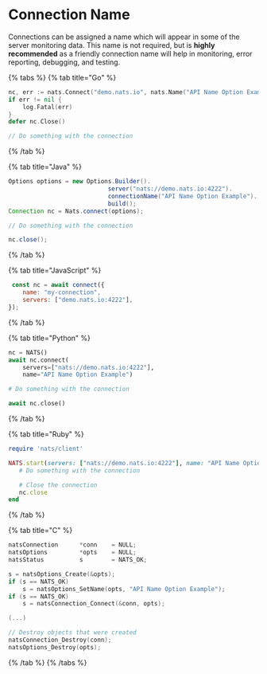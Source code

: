 # Connection Name

Connections can be assigned a name which will appear in some of the server monitoring data. This name is not required, but is **highly recommended** as a friendly connection name will help in monitoring, error reporting, debugging, and testing.

{% tabs %}
{% tab title="Go" %}
```go
nc, err := nats.Connect("demo.nats.io", nats.Name("API Name Option Example"))
if err != nil {
    log.Fatal(err)
}
defer nc.Close()

// Do something with the connection
```
{% /tab %}

{% tab title="Java" %}
```java
Options options = new Options.Builder().
                            server("nats://demo.nats.io:4222").
                            connectionName("API Name Option Example"). // Set Name
                            build();
Connection nc = Nats.connect(options);

// Do something with the connection

nc.close();
```
{% /tab %}

{% tab title="JavaScript" %}
```javascript
 const nc = await connect({
    name: "my-connection",
    servers: ["demo.nats.io:4222"],
});
```
{% /tab %}

{% tab title="Python" %}
```python
nc = NATS()
await nc.connect(
    servers=["nats://demo.nats.io:4222"], 
    name="API Name Option Example")

# Do something with the connection

await nc.close()
```
{% /tab %}

{% tab title="Ruby" %}
```ruby
require 'nats/client'

NATS.start(servers: ["nats://demo.nats.io:4222"], name: "API Name Option Example") do |nc|
   # Do something with the connection

   # Close the connection
   nc.close
end
```
{% /tab %}

{% tab title="C" %}
```c
natsConnection      *conn    = NULL;
natsOptions         *opts    = NULL;
natsStatus          s        = NATS_OK;

s = natsOptions_Create(&opts);
if (s == NATS_OK)
    s = natsOptions_SetName(opts, "API Name Option Example");
if (s == NATS_OK)
    s = natsConnection_Connect(&conn, opts);

(...)

// Destroy objects that were created
natsConnection_Destroy(conn);
natsOptions_Destroy(opts);
```
{% /tab %}
{% /tabs %}

